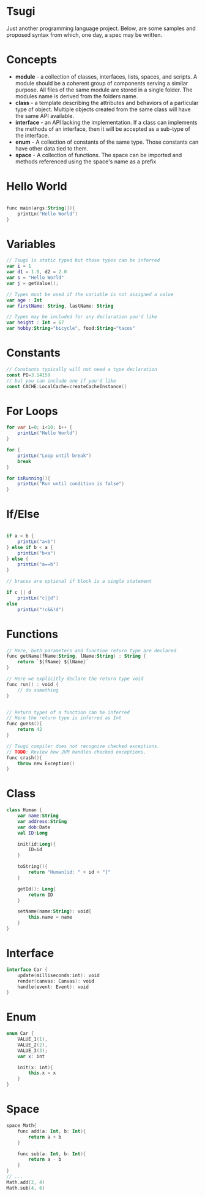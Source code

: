 # Tsugi
Just another programming language project. Below, are some samples and proposed
syntax from which, one day, a spec may be written.

# Concepts
* **module** - a collection of classes, interfaces, lists, spaces, and scripts.
A module should be a coherent group of components serving a similar purpose. All
files of the same module are stored in a single folder. The modules name is
derived from the folders name.
* **class** - a template describing the attributes and behaviors of a particular
type of object. Multiple objects created from the same class will have the same
API available.
* **interface** - an API lacking the implementation. If a class can implements
the methods of an interface, then it will be accepted as a sub-type of the
interface.
* **enum** - A collection of constants of the same type. Those constants can have
other data tied to them.
* **space** - A collection of functions. The space can be imported and methods
referenced using the space's name as a prefix

# Hello World
```kotlin

func main(args:String[]){
    printLn("Hello World")
}
```

# Variables
```kotlin
// Tsugi is static typed but those types can be inferred
var i = 1
var d1 = 1.0, d2 = 2.0
var s = "Hello World"
var j = getValue();

// Types must be used if the variable is not assigned a value
var age : Int
var firstName: String, lastName: String

// Types may be included for any declaration you'd like
var height : Int = 67
var hobby:String="bicycle", food:String="tacos"
```

# Constants
```kotlin
// Constants typically will not need a type declaration
const PI=3.14159
// but you can include one if you'd like
const CACHE:LocalCache=createCacheInstance()
```

# For Loops
```java
for var i=0; i<10; i++ {
    printLn("Hello World")
}

for {
    printLn("Loop until break")
    break
}

for isRunning(){
    printLn("Run until condition is false")
}
```

# If/Else
``` java

if a < b {
    printLn("a<b")
} else if b < a {
    printLn("b<a")
} else {
    printLn("a==b")
}

// braces are optional if block is a single statement

if c || d
    printLn("c||d")
else
    printLn("!c&&!d")
```

# Functions
```kotlin
// Here, both parameters and function return type are declared
func getName(fName:String, lName:String) : String {
    return `${fName} ${lName}`
}

// Here we explicitly declare the return type void
func run() : void {
    // do something
}


// Return types of a function can be inferred
// Here the return type is inferred as Int
func guess(){
    return 42
}

// Tsugi compiler does not recognize checked exceptions.
// TODO: Review how JVM handles checked exceptions.
func crash(){
    throw new Exception()
}
```

# Class
```kotlin
class Human {
    var name:String
    var address:String
    var dob:Date
    val ID:Long

    init(id:Long){
        ID=id
    }

    toString(){
        return "Human[id: " + id + "]"
    }

    getId(): Long{
        return ID
    }

    setName(name:String): void{
        this.name = name
    }
}
```

# Interface
```kotlin
interface Car {
    update(milliseconds:int): void
    render(canvas: Canvas): void
    handle(event: Event): void
}
```

# Enum
```kotlin
enum Car {
    VALUE_1(1),
    VALUE_2(2),
    VALUE_3(3);
    var x: int

    init(x: int){
        this.x = x
    }
}
```

# Space
``` kotlin
space Math{
    func add(a: Int, b: Int){
        return a + b
    }

    func sub(a: Int, b: Int){
        return a - b
    }
}
// ...
Math.add(2, 4)
Math.sub(4, 6)
```

